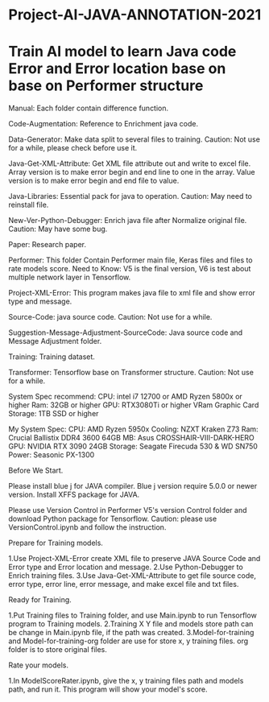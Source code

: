 # Project-AI-JAVA-ANNOTATION-2021
 Train AI model to learn Java code Error and Error location base on base on Performer structure
=================================================================================
 Manual:
 Each folder contain difference function.

  Code-Augmentation:
    Reference to Enrichment java code.

  Data-Generator:
    Make data split to several files to training.
    Caution: Not use for a while, please check before use it.

  Java-Get-XML-Attribute:
    Get XML file attribute out and write to excel file.
    Array version is to make error begin and end line to one in the array.
    Value version is to make error begin and end file to value.

  Java-Libraries:
    Essential pack for java to operation.
    Caution: May need to reinstall file.

  New-Ver-Python-Debugger:
    Enrich java file after Normalize original file.
    Caution: May have some bug.

  Paper:
    Research paper.

  Performer:
    This folder Contain Performer main file, Keras files and files to rate models score.
    Need to Know: V5 is the final version, V6 is test about multiple network layer in Tensorflow.

  Project-XML-Error:
    This program makes java file to xml file and show error type and message.

  Source-Code:
    java source code.
    Caution: Not use for a while.

  Suggestion-Message-Adjustment-SourceCode:
    Java source code and Message Adjustment folder.

  Training:
    Training dataset.

  Transformer:
    Tensorflow base on Transformer structure.
    Caution: Not use for a while.

  System Spec recommend:
      CPU:       intel i7 12700 or AMD Ryzen 5800x or higher
      Ram:       32GB or higher
      GPU:       RTX3080Ti or higher VRam Graphic Card
      Storage:   1TB SSD or higher

  My System Spec:
      CPU:       AMD Ryzen 5950x
      Cooling:   NZXT Kraken Z73
      Ram:       Crucial Ballistix DDR4 3600 64GB
      MB:        Asus CROSSHAIR-VIII-DARK-HERO
      GPU:       NVIDIA RTX 3090 24GB
      Storage:   Seagate Firecuda 530 & WD SN750
      Power:     Seasonic PX-1300

  Before We Start.

  Please install blue j for JAVA compiler.
  Blue j version require 5.0.0 or newer version.
  Install XFFS package for JAVA.

  Please use Version Control in Performer V5's version Control folder and download Python package for Tensorflow.
  Caution: please use VersionControl.ipynb and follow the instruction.

  Prepare for Training models.

  1.Use Project-XML-Error create XML file to preserve JAVA Source Code and Error type and Error location and message.
  2.Use Python-Debugger to Enrich training files.
  3.Use Java-Get-XML-Attribute to get file source code, error type, error line, error message, and make excel file and txt files.

  Ready for Training.

  1.Put Training files to Training folder, and use Main.ipynb to run Tensorflow program to Training models.
  2.Training X Y file and models store path can be change in Main.ipynb file, if the path was created.
  3.Model-for-training and Model-for-training-org folder are use for store x, y training files. org folder is to store original files.

  Rate your models.

  1.In ModelScoreRater.ipynb, give the x, y training files path and models path, and run it. This program will show your model's score.
